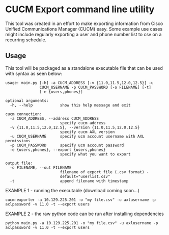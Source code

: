 # CUCM Export command line utility

This tool was created in an effort to make exporting information from Cisco Unified Communications Manager (CUCM) easy. Some example use cases might include regularly exporting a user and phone number list to csv on a recurring schedule.

## Usage

This tool will be packaged as a standalone executable file that can be used with syntax as seen below:

```
usage: main.py [-h] -a CUCM_ADDRESS [-v {11.0,11.5,12.0,12.5}] -u
               CUCM_USERNAME -p CUCM_PASSWORD [-o FILENAME] [-t]
               [-e {users,phones}]

optional arguments:
  -h, --help            show this help message and exit

cucm connection:
  -a CUCM_ADDRESS, --address CUCM_ADDRESS
                        specify cucm address
  -v {11.0,11.5,12.0,12.5}, --version {11.0,11.5,12.0,12.5}
                        specify cucm AXL version
  -u CUCM_USERNAME      specify ucm account username with AXL permissions
  -p CUCM_PASSWORD      specify ucm account password
  -e {users,phones}, --export {users,phones}
                        specify what you want to export

output file:
  -o FILENAME, --out FILENAME
                        filename of export file (.csv format) -
                        default="userlist.csv"
  -t                    append filename with timestamp
```

EXAMPLE 1 - running the executable (download coming soon...)

```
cucm-exporter -a 10.129.225.201 -o "my file.csv" -u axlusername -p axlpassword -v 11.0 -t --export users
```

EXAMPLE 2 - the raw python code can be run after installing dependencies

```
python main.py -a 10.129.225.201 -o "my file.csv" -u axlusername -p axlpassword -v 11.0 -t --export users
```
